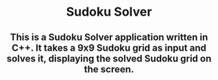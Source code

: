 #  <p align ="center" height="40px" width="40px"> Sudoku Solver </p>
##  <p align ="center" height="40px" width="40px"> This is a Sudoku Solver application written in C++. It takes a 9x9 Sudoku grid as input and solves it, displaying the solved Sudoku grid on the screen. </p>
